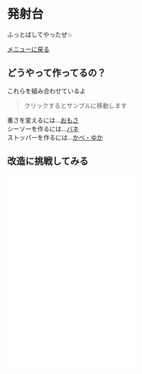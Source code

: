 # 発射台

ふっとばしてやったぜ💥

[メニューに戻る](index.html)


## どうやって作ってるの？

これらを組み合わせているよ  
> クリックするとサンプルに移動します

重さを変えるには…[おもさ](density/index.html)  
シーソーを作るには…[バネ](constraint/index.html)  
ストッパーを作るには…[かべ・ゆか](isStatic/index.html)  

## 改造に挑戦してみる

![発射台を作る](catapult/main.js)  
![ステージ](catapult/stage.js)  
![設定](catapult/setting.js)


